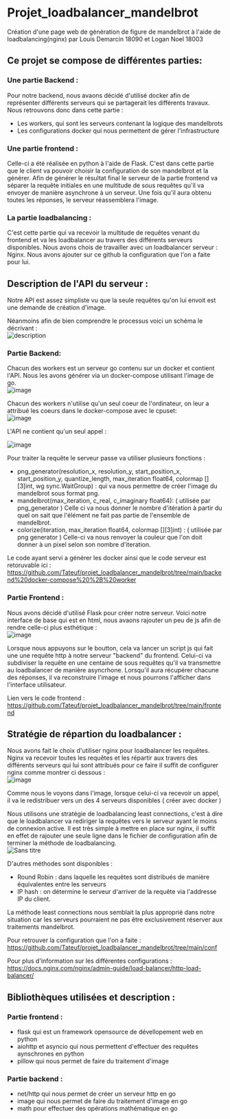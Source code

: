 # Projet_loadbalancer_mandelbrot
Création d'une page web de génération de figure de mandelbrot à l'aide de loadbalancing(nginx) par Louis Demarcin 18090 et Logan Noel 18003
## Ce projet se compose de différentes parties:
### Une partie Backend : 
Pour notre backend, nous avaons décidé d'utilisé docker afin de représenter différents serveurs qui se partagerait les différents travaux. Nous retrouvons donc dans cette partie : 
- Les workers, qui sont les serveurs contenant la logique des mandelbrots
- Les configurations docker qui nous permettent de gérer l'infrastructure
### Une partie frontend : 
Celle-ci a été réalisée en python à l'aide de Flask. C'est dans cette partie que le client va pouvoir choisir la configuration de son mandelbrot et la générer. Afin de générer le résultat final le serveur de la partie frontend va séparer la requête initiales en une multitude de sous requêtes qu'il va envoyer de manière asynchrone à un serveur. Une fois qu'il aura obtenu toutes les réponses, le serveur réassemblera l'image. 
### La partie loadbalancing : 
C'est cette partie qui va recevoir la multitude de requêtes venant du frontend et va les loadbalancer au travers des différents serveurs disponibles. Nous avons chois de travailler avec un loadbalancer serveur :  Nginx. Nous avons ajouter sur ce github la configuration que l'on a faite pour lui. 
 

## Description de l'API du serveur :

Notre API est assez simpliste vu que la seule requêtes qu'on lui envoit est une demande de création d'image. 

Néanmoins afin de bien comprendre le processus voici un schéma le décrivant : 
<br />
![description](https://user-images.githubusercontent.com/75576766/210775222-1458784d-ffd4-4177-bbab-403f847743a2.png)

### Partie Backend:
Chacun des workers est un serveur go contenu sur un docker et contient l'API. Nous les avons générer via un docker-compose utilisant l'image de go.<br />
![image](https://user-images.githubusercontent.com/75576766/210776881-2a7781f4-8e6a-4a8c-a552-ba32d102ce05.png)

Chacun des workers n'utilise qu'un seul coeur de l'ordinateur, on leur a attribué les coeurs dans le docker-compose avec le cpuset:<br/>
![image](https://user-images.githubusercontent.com/75576766/210787225-2c45037d-b78b-4a61-91d1-13d5575038c2.png)

L'API ne contient qu'un seul appel : <br />

![image](https://user-images.githubusercontent.com/75576766/210778790-5a722d7f-6bde-436f-ac76-ee8a47ddd98c.png)

Pour traiter la requête le serveur passe va utiliser plusieurs fonctions :
- png_generator(resolution_x, resolution_y, start_position_x, start_position_y, quantize_length, max_iteration float64, colormap [][3]int, wg sync.WaitGroup) : qui va nous permettre de créer l'image du mandelbrot sous format png.
- mandelbrot(max_iteration, c_real, c_imaginary float64): ( utilisée par png_generator ) Celle ci va nous donner le nombre d'itération à partir du quel on sait que l'élément ne fait pas partie de l'ensemble de mandelbrot. 
- colorize(iteration, max_iteration float64, colormap [][3]int) : ( utilisée par png generator ) Celle-ci va nous renvoyer la couleur que l'on doit donner à un pixel selon son nombre d'iteration. 

Le code ayant servi a générer les docker ainsi que le code serveur est retoruvable ici : https://github.com/Tateuf/projet_loadbalancer_mandelbrot/tree/main/backend%20docker-compose%20%2B%20worker

### Partie Frontend :
Nous avons décidé d'utilisé Flask pour créer notre serveur. 
Voici notre interface de base qui est en html, nous avaons rajouter un peu de js afin de rendre celle-ci plus esthétique : <br />
![image](https://user-images.githubusercontent.com/75576766/210783174-b3f90217-7240-49f1-b0bf-b6597562e11e.png)

Lorsque nous appuyons sur le boutton, cela va lancer un script js qui fait une une requête http à notre serveur "backend" du frontend. Celui-ci va subdiviser la requête en une centaine de sous requêtes qu'il va transmettre au loadbalancer de manière asyncrhone. Lorsqu'il aura récupérer chacune des réponses, il va reconstruire l'image et nous pourrons l'afficher dans l'interface utilisateur. 

Lien vers le code frontend : 
https://github.com/Tateuf/projet_loadbalancer_mandelbrot/tree/main/frontend

## Stratégie de répartion du loadbalancer :

Nous avons fait le choix d'utiliser nginx pour loadbalancer les requêtes. Nginx va recevoir toutes les requêtes et les répartir aux travers des différents serveurs qui lui sont attribués pour ce faire il suffit de configurer nginx comme montrer ci dessous : <br />
![image](https://user-images.githubusercontent.com/75576766/210776420-f684d79a-4f7d-4559-95bd-2eda77197d88.png)

Comme nous le voyons dans l'image, lorsque celui-ci va recevoir un appel, il va le redistribuer vers un des 4 serveurs disponibles ( créer avec docker ) 

Nous utilisons une stratégie de loadbalancing least connections, c'est à dire que le loadbalancer va rediriger la requêtes vers le serveur ayant le moins de connexion active. Il est très simple à mettre en place sur nginx, il suffit en effet de rajouter une seule ligne dans le fichier de configuration afin de terminer la méthode de loadbalancing.
<br />
![Sans titre](https://user-images.githubusercontent.com/75576766/210772008-9197432c-1f45-4ab5-bc14-8d36af537035.png)

D'autres méthodes sont disponibles : 
- Round Robin : dans laquelle les requêtes sont distribués de manière équivalentes entre les serveurs
- IP hash : on détermine le serveur d'arriver de la requête via l'addresse IP du client.

La méthode least connections nous semblait la plus approprié dans notre situation car les serveurs pourraient ne pas être exclusivement réserver aux traitements mandelbrot. 

Pour retrouver la configuration que l'on a faite :
https://github.com/Tateuf/projet_loadbalancer_mandelbrot/tree/main/conf

Pour plus d'information sur les différentes configurations : 
https://docs.nginx.com/nginx/admin-guide/load-balancer/http-load-balancer/

## Bibliothèques utilisées et description :

### Partie frontend :
- flask qui est un framework opensource de dévellopement web en python 
- aiohttp et asyncio qui nous permettent d'effectuer des requêtes aynschrones en python 
- pillow qui nous permet de faire du traitement d'image 
### Partie backend : 
- net/http qui nous permet de créer un serveur http en go 
- image qui nous permet de faire du traitement d'image en go
- math pour effectuer des opérations mathématique en go
